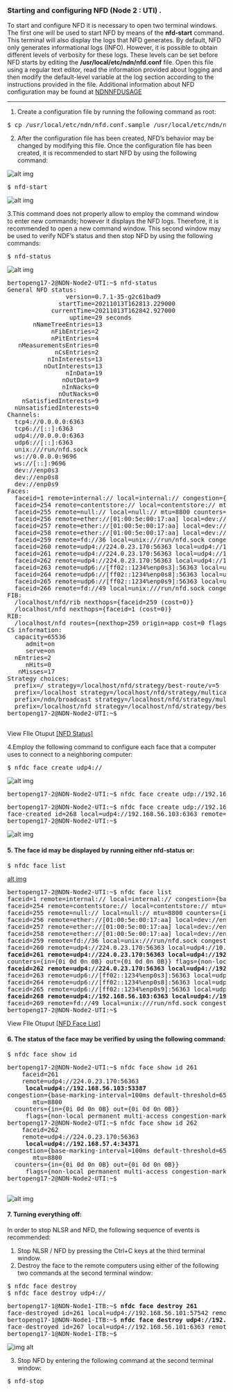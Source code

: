### Starting and configuring NFD (Node 2 : UTI) .
To start and configure NFD it is necessary to open two terminal windows. The first one will be used to start NFD by means of the <b>nfd-start</b> command. This terminal will also display the logs that NFD generates. By default, NFD only generates informational logs (INFO). However, it is possible to obtain different levels of verbosity for these logs. These levels can be set before NFD starts by editing the <b>/usr/local/etc/ndn/nfd.conf</b> file. Open this file using a regular text editor, read the information provided about logging and then modify the default-level variable at the log section according to the instructions provided in the file. Additional information about NFD configuration may be found at [NDNNFDUSAGE](https://named-data.net/doc/NLSR/current/beginners-guide.html#ndnnfdusage)
***

1. Create a configuration file by running the following command as root:
<pre>
$ cp /usr/local/etc/ndn/nfd.conf.sample /usr/local/etc/ndn/nfd.conf
</pre>


2. After the configuration file has been created, NFD’s behavior may be changed by modifying this file. Once the configuration file has been created, it is recommended to start NFD by using the following command:

![alt img](https://github.com/syaifulahdan/Mini-NDN-Work/blob/main/Assignment%202:NDNrg-Topology/NDNrg-Image-Node2/NFD-Image-Node2/NFD-Openterminal-node2.png)


<pre>
$ nfd-start
</pre>

![alt img](https://github.com/syaifulahdan/Mini-NDN-Work/blob/main/Assignment%202:NDNrg-Topology/NDNrg-Image-Node2/NFD-Image-Node2/NFD-Start-node2.png)

3.This command does not properly allow to employ the command window to enter new commands; however it displays the NFD logs. Therefore, it is recommended to open a new command window. This second window may be used to verify NDF’s status and then stop NFD by using the following commands:

<pre>
$ nfd-status
</pre>

![alt img](https://github.com/syaifulahdan/Mini-NDN-Work/blob/main/Assignment%202:NDNrg-Topology/NDNrg-Image-Node2/NFD-Image-Node2/NFD-Status-node2.png)

<pre>
bertopeng17-2@NDN-Node2-UTI:~$ nfd-status
General NFD status:
                version=0.7.1-35-g2c61bad9
              startTime=20211013T162813.229000
            currentTime=20211013T162842.927000
                 uptime=29 seconds
       nNameTreeEntries=13
            nFibEntries=2
            nPitEntries=4
   nMeasurementsEntries=0
             nCsEntries=2
           nInInterests=13
          nOutInterests=13
                nInData=19
               nOutData=9
               nInNacks=0
              nOutNacks=0
    nSatisfiedInterests=9
  nUnsatisfiedInterests=0
Channels:
  tcp4://0.0.0.0:6363
  tcp6://[::]:6363
  udp4://0.0.0.0:6363
  udp6://[::]:6363
  unix:///run/nfd.sock
  ws://0.0.0.0:9696
  ws://[::]:9696
  dev://enp0s3
  dev://enp0s8
  dev://enp0s9
Faces:
  faceid=1 remote=internal:// local=internal:// congestion={base-marking-interval=100ms default-threshold=65536B} mtu=8800 counters={in={0i 19d 0n 5531B} out={13i 0d 0n 1103B}} flags={local permanent point-to-point local-fields}
  faceid=254 remote=contentstore:// local=contentstore:// mtu=8800 counters={in={0i 0d 0n 0B} out={0i 0d 0n 0B}} flags={local permanent point-to-point}
  faceid=255 remote=null:// local=null:// mtu=8800 counters={in={0i 0d 0n 0B} out={0i 0d 0n 0B}} flags={local permanent point-to-point}
  faceid=256 remote=ether://[01:00:5e:00:17:aa] local=dev://enp0s3 congestion={base-marking-interval=100ms default-threshold=65536B} mtu=1500 counters={in={0i 0d 0n 0B} out={0i 0d 0n 0B}} flags={non-local permanent multi-access}
  faceid=257 remote=ether://[01:00:5e:00:17:aa] local=dev://enp0s8 congestion={base-marking-interval=100ms default-threshold=65536B} mtu=1500 counters={in={0i 0d 0n 0B} out={0i 0d 0n 0B}} flags={non-local permanent multi-access}
  faceid=258 remote=ether://[01:00:5e:00:17:aa] local=dev://enp0s9 congestion={base-marking-interval=100ms default-threshold=65536B} mtu=1500 counters={in={0i 0d 0n 0B} out={0i 0d 0n 0B}} flags={non-local permanent multi-access}
  faceid=259 remote=fd://36 local=unix:///run/nfd.sock congestion={base-marking-interval=100ms default-threshold=65536B} mtu=8800 counters={in={10i 0d 0n 836B} out={0i 9d 0n 2766B}} flags={local on-demand point-to-point local-fields congestion-marking}
  faceid=260 remote=udp4://224.0.23.170:56363 local=udp4://10.0.2.15:33471 congestion={base-marking-interval=100ms default-threshold=65536B} mtu=8800 counters={in={0i 0d 0n 0B} out={0i 0d 0n 0B}} flags={non-local permanent multi-access congestion-marking}
  faceid=261 remote=udp4://224.0.23.170:56363 local=udp4://192.168.56.103:53387 congestion={base-marking-interval=100ms default-threshold=65536B} mtu=8800 counters={in={0i 0d 0n 0B} out={0i 0d 0n 0B}} flags={non-local permanent multi-access congestion-marking}
  faceid=262 remote=udp4://224.0.23.170:56363 local=udp4://192.168.57.4:34371 congestion={base-marking-interval=100ms default-threshold=65536B} mtu=8800 counters={in={0i 0d 0n 0B} out={0i 0d 0n 0B}} flags={non-local permanent multi-access congestion-marking}
  faceid=263 remote=udp6://[ff02::1234%enp0s3]:56363 local=udp6://[fe80::b71f:eb9e:f52:20d%enp0s3]:39331 congestion={base-marking-interval=100ms default-threshold=65536B} mtu=8800 counters={in={0i 0d 0n 0B} out={0i 0d 0n 0B}} flags={non-local permanent multi-access congestion-marking}
  faceid=264 remote=udp6://[ff02::1234%enp0s8]:56363 local=udp6://[fe80::949f:a27b:9803:9cb4%enp0s8]:38962 congestion={base-marking-interval=100ms default-threshold=65536B} mtu=8800 counters={in={0i 0d 0n 0B} out={0i 0d 0n 0B}} flags={non-local permanent multi-access congestion-marking}
  faceid=265 remote=udp6://[ff02::1234%enp0s9]:56363 local=udp6://[fe80::1045:8aa:6596:27a6%enp0s9]:56373 congestion={base-marking-interval=100ms default-threshold=65536B} mtu=8800 counters={in={0i 0d 0n 0B} out={0i 0d 0n 0B}} flags={non-local permanent multi-access congestion-marking}
  faceid=266 remote=fd://49 local=unix:///run/nfd.sock congestion={base-marking-interval=100ms default-threshold=65536B} mtu=8800 counters={in={3i 0d 0n 137B} out={0i 0d 0n 0B}} flags={local on-demand point-to-point congestion-marking}
FIB:
  /localhost/nfd/rib nexthops={faceid=259 (cost=0)}
  /localhost/nfd nexthops={faceid=1 (cost=0)}
RIB:
  /localhost/nfd routes={nexthop=259 origin=app cost=0 flags=child-inherit expires=never}
CS information:
  capacity=65536
     admit=on
     serve=on
  nEntries=2
     nHits=0
   nMisses=17
Strategy choices:
  prefix=/ strategy=/localhost/nfd/strategy/best-route/v=5
  prefix=/localhost strategy=/localhost/nfd/strategy/multicast/v=4
  prefix=/ndn/broadcast strategy=/localhost/nfd/strategy/multicast/v=4
  prefix=/localhost/nfd strategy=/localhost/nfd/strategy/best-route/v=5
bertopeng17-2@NDN-Node2-UTI:~$ 

</pre>

View FIle Otuput [[NFD Status]](https://github.com/syaifulahdan/Mini-NDN-Work/blob/main/Assignment%202:NDNrg-Topology/NDNrg-Image-Node2/nfd-status-node2.txt)

4.Employ the following command to configure each face that a computer uses to connect to a neighboring computer:
<pre>
$ nfdc face create udp4://<remote-ip-address>
</pre>

![alt img](https://github.com/syaifulahdan/Mini-NDN-Work/blob/main/Assignment%202:NDNrg-Topology/NDNrg-Image-Topology/network-lipi.png)
<pre>
bertopeng17-2@NDN-Node2-UTI:~$ nfdc face create udp://192.168.56.103
</pre>

<pre>
bertopeng17-2@NDN-Node2-UTI:~$ nfdc face create udp://192.168.56.103
face-created id=268 local=udp4://192.168.56.103:6363 remote=udp4://192.168.56.103:6363 persistency=persistent reliability=off congestion-marking=on congestion-marking-interval=100ms default-congestion-threshold=65536B mtu=8800
bertopeng17-2@NDN-Node2-UTI:~$ 
</pre>

![alt img](https://github.com/syaifulahdan/Mini-NDN-Work/blob/main/Assignment%202:NDNrg-Topology/NDNrg-Image-Node2/NFD-Image-Node2/ndn-face-create-node2.png)

#### 5. The face id may be displayed by running either nfd-status or:
<pre>
$ nfdc face list
</pre>
[alt img](https://github.com/syaifulahdan/Mini-NDN-Work/blob/main/Assignment%202:NDNrg-Topology/NDNrg-Image-Node2/NFD-Image-Node2/NFD-nfdc-facelist-node2.png)

<pre>
bertopeng17-2@NDN-Node2-UTI:~$ nfdc face list
faceid=1 remote=internal:// local=internal:// congestion={base-marking-interval=100ms default-threshold=65536B} mtu=8800 counters={in={0i 31d 0n 10495B} out={25i 0d 0n 1877B}} flags={local permanent point-to-point local-fields}
faceid=254 remote=contentstore:// local=contentstore:// mtu=8800 counters={in={0i 0d 0n 0B} out={0i 0d 0n 0B}} flags={local permanent point-to-point}
faceid=255 remote=null:// local=null:// mtu=8800 counters={in={0i 0d 0n 0B} out={0i 0d 0n 0B}} flags={local permanent point-to-point}
faceid=256 remote=ether://[01:00:5e:00:17:aa] local=dev://enp0s3 congestion={base-marking-interval=100ms default-threshold=65536B} mtu=1500 counters={in={0i 0d 0n 0B} out={0i 0d 0n 0B}} flags={non-local permanent multi-access}
faceid=257 remote=ether://[01:00:5e:00:17:aa] local=dev://enp0s8 congestion={base-marking-interval=100ms default-threshold=65536B} mtu=1500 counters={in={0i 0d 0n 0B} out={0i 0d 0n 0B}} flags={non-local permanent multi-access}
faceid=258 remote=ether://[01:00:5e:00:17:aa] local=dev://enp0s9 congestion={base-marking-interval=100ms default-threshold=65536B} mtu=1500 counters={in={0i 0d 0n 0B} out={0i 0d 0n 0B}} flags={non-local permanent multi-access}
faceid=259 remote=fd://36 local=unix:///run/nfd.sock congestion={base-marking-interval=100ms default-threshold=65536B} mtu=8800 counters={in={17i 1d 0n 1413B} out={1i 14d 0n 4054B}} flags={local on-demand point-to-point local-fields congestion-marking}
faceid=260 remote=udp4://224.0.23.170:56363 local=udp4://10.0.2.15:33471 congestion={base-marking-interval=100ms default-threshold=65536B} mtu=8800 counters={in={0i 0d 0n 0B} out={0i 0d 0n 0B}} flags={non-local permanent multi-access congestion-marking}
<b>faceid=261 remote=udp4://224.0.23.170:56363 local=udp4://192.168.56.103:53387 congestion={base-marking-interval=100ms default-threshold=65536B} mtu=8800</b>
counters={in={0i 0d 0n 0B} out={0i 0d 0n 0B}} flags={non-local permanent multi-access congestion-marking}
<b>faceid=262 remote=udp4://224.0.23.170:56363 local=udp4://192.168.57.4:34371 congestion={base-marking-interval=100ms default-threshold=65536B} mtu=8800</b> counters={in={0i 0d 0n 0B} out={0i 0d 0n 0B}} flags={non-local permanent multi-access congestion-marking}
faceid=263 remote=udp6://[ff02::1234%enp0s3]:56363 local=udp6://[fe80::b71f:eb9e:f52:20d%enp0s3]:39331 congestion={base-marking-interval=100ms default-threshold=65536B} mtu=8800 counters={in={0i 0d 0n 0B} out={0i 0d 0n 0B}} flags={non-local permanent multi-access congestion-marking}
faceid=264 remote=udp6://[ff02::1234%enp0s8]:56363 local=udp6://[fe80::949f:a27b:9803:9cb4%enp0s8]:38962 congestion={base-marking-interval=100ms default-threshold=65536B} mtu=8800 counters={in={0i 0d 0n 0B} out={0i 0d 0n 0B}} flags={non-local permanent multi-access congestion-marking}
faceid=265 remote=udp6://[ff02::1234%enp0s9]:56363 local=udp6://[fe80::1045:8aa:6596:27a6%enp0s9]:56373 congestion={base-marking-interval=100ms default-threshold=65536B} mtu=8800 counters={in={0i 0d 0n 0B} out={0i 0d 0n 0B}} flags={non-local permanent multi-access congestion-marking}
<b>faceid=268 remote=udp4://192.168.56.103:6363 local=udp4://192.168.56.103:6363 congestion={base-marking-interval=100ms default-threshold=65536B} mtu=8800</b> counters={in={0i 0d 0n 0B} out={0i 0d 0n 0B}} flags={non-local persistent point-to-point congestion-marking}
faceid=269 remote=fd://49 local=unix:///run/nfd.sock congestion={base-marking-interval=100ms default-threshold=65536B} mtu=8800 counters={in={1i 0d 0n 43B} out={0i 0d 0n 0B}} flags={local on-demand point-to-point congestion-marking}
bertopeng17-2@NDN-Node2-UTI:~$ 
</pre>
View FIle Otuput [[NFD Face List]](https://github.com/syaifulahdan/Mini-NDN-Work/blob/main/Assignment%202:NDNrg-Topology/NDNrg-Image-Node2/nfdc-facelist-node2.txt)

#### 6. The status of the face may be verified by using the following command:
<pre>
$ nfdc face show id <face-id>
</pre>

<pre>
bertopeng17-2@NDN-Node2-UTI:~$ nfdc face show id 261
    faceid=261
    remote=udp4://224.0.23.170:56363
     <b>local=udp4://192.168.56.103:53387</b>
congestion={base-marking-interval=100ms default-threshold=65536B}
       mtu=8800
  counters={in={0i 0d 0n 0B} out={0i 0d 0n 0B}}
     flags={non-local permanent multi-access congestion-marking}
bertopeng17-2@NDN-Node2-UTI:~$ nfdc face show id 262
    faceid=262
    remote=udp4://224.0.23.170:56363
     <b>local=udp4://192.168.57.4:34371</b>
congestion={base-marking-interval=100ms default-threshold=65536B}
       mtu=8800
  counters={in={0i 0d 0n 0B} out={0i 0d 0n 0B}}
     flags={non-local permanent multi-access congestion-marking}
bertopeng17-2@NDN-Node2-UTI:~$ 

</pre>

![alt img](https://github.com/syaifulahdan/Mini-NDN-Work/blob/main/Assignment%202:NDNrg-Topology/NDNrg-Image-Node2/NFD-Image-Node2/nfdc-faceshowid-node2.png)

#### 7. Turning everything off:
In order to stop NLSR and NFD, the following sequence of events is recommended:
1. Stop NLSR / NFD by pressing the Ctrl+C keys at the third terminal window.
2. Destroy the face to the remote computers using either of the following two commands at the second terminal window:

<pre>
$ nfdc face destroy <face-id>
$ nfdc face destroy udp4://<remote-ip-address>
</pre>


<pre>
bertopeng17-1@NDN-Node1-ITB:~$ <b>nfdc face destroy 261</b>
face-destroyed id=261 local=udp4://192.168.56.101:57542 remote=udp4://224.0.23.170:56363 persistency=permanent reliability=off congestion-marking=off
bertopeng17-1@NDN-Node1-ITB:~$ <b>nfdc face destroy udp4://192.168.56.101</b>
face-destroyed id=267 local=udp4://192.168.56.101:6363 remote=udp4://192.168.56.101:6363 persistency=persistent reliability=off congestion-marking=off
bertopeng17-1@NDN-Node1-ITB:~$ 
</pre>

![img alt](https://github.com/syaifulahdan/Mini-NDN-Work/blob/main/Assignment%202:NDNrg-Topology/NDNrg-Image-Node1/NFD-Image-Node1/NFD-facedestroy-node1.png)

3. Stop NFD by entering the following command at the second terminal window:
<pre>
$ nfd-stop
</pre>


